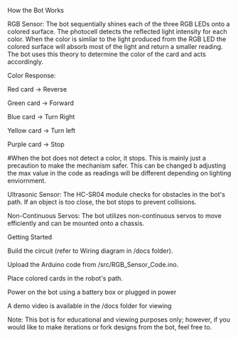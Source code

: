 How the Bot Works

RGB Sensor: The bot sequentially shines each of the three RGB LEDs onto a colored surface. The photocell detects the reflected light intensity for each color. When the color is similar to the light produced from the RGB LED the colored surface will absorb most of the light and return a smaller reading. The bot uses this theory to determine the color of the card and acts accordingly.

Color Response:

Red card → Reverse

Green card → Forward

Blue card → Turn Right

Yellow card → Turn left

Purple card → Stop

#When the bot does not detect a color, it stops. This is mainly just a precaution to make the mechanism safer. This can be changed b adjusting the max value in the code as readings will be different depending on lighting enviornment.

Ultrasonic Sensor: The HC-SR04 module checks for obstacles in the bot's path. If an object is too close, the bot stops to prevent collisions.

Non-Continuous Servos: The bot utilizes non-continuous servos to move efficiently and can be mounted onto a chassis.

Getting Started

Build the circuit (refer to Wiring diagram in /docs folder).

Upload the Arduino code from /src/RGB_Sensor_Code.ino.

Place colored cards in the robot's path.

Power on the bot using a battery box or plugged in power

A demo video is available in the /docs folder for viewing 

Note: This bot is for educational and viewing purposes only; however, if you would like to make iterations or fork designs from the bot, feel free to.
